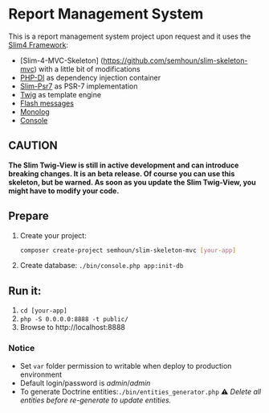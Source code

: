 # Report Management System

This is a report management system project upon request and it uses the [Slim4 Framework](http://www.slimframework.com/):

* [Slim-4-MVC-Skeleton] (https://github.com/semhoun/slim-skeleton-mvc) with a little bit of modifications
* [PHP-DI](http://php-di.org/) as dependency injection container
* [Slim-Psr7](https://github.com/slimphp/Slim-Psr7) as PSR-7 implementation
* [Twig](https://twig.symfony.com/) as template engine
* [Flash messages](https://github.com/slimphp/Slim-Flash)
* [Monolog](https://github.com/Seldaek/monolog)
* [Console](https://github.com/symfony/console)

## CAUTION

**The Slim Twig-View is still in active development and can introduce breaking changes. It is 
an beta release. Of course you can use this skeleton, but be warned. As soon as
you update the Slim Twig-View, you might have to modify your code.**

## Prepare

1. Create your project:


   ```bash
   composer create-project semhoun/slim-skeleton-mvc [your-app]
   ```
2. Create database: `./bin/console.php app:init-db`


## Run it:

1. `cd [your-app]`
2. `php -S 0.0.0.0:8888 -t public/`
3. Browse to http://localhost:8888


### Notice

- Set `var` folder permission to writable when deploy to production environment
- Default login/password is *admin*/*admin*
- To generate Doctrine entities:`./bin/entities_generator.php`
  :warning: *Delete all entities before re-generate to update entities.*